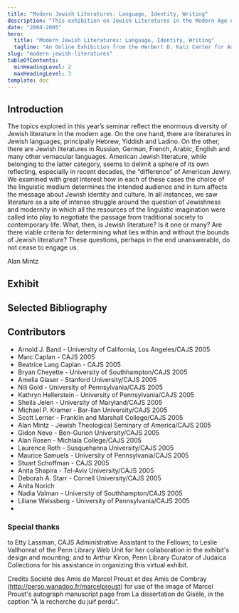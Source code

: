 ```yaml
---
title: "Modern Jewish Literatures: Language, Identity, Writing"
description: "This exhibition on Jewish Literatures in the Modern Age explores how literature became a site of intense struggle around Jewishness and modernity."
date: "2004-2005"
hero:
  title: "Modern Jewish Literatures: Language, Identity, Writing"
  tagline: "An Online Exhibition from the Herbert D. Katz Center for Advanced Judaic Studies 2004-2005 Fellows at the University of Pennsylvania"
slug: "modern-jewish-literatures"
tableOfContents:
  minHeadingLevel: 2
  maxHeadingLevel: 3
template: doc
---
```


## Introduction


The topics explored in this year’s seminar reflect the enormous diversity of Jewish literature in the modern age.  On the one hand, there are literatures in Jewish languages, principally Hebrew, Yiddish and Ladino.  On the other, there are Jewish literatures in Russian, German, French, Arabic, English and many other vernacular languages. American Jewish literature, while belonging to the latter category, seems to delimit a sphere of its own reflecting, especially in recent decades, the “difference” of American Jewry.  We examined with great interest how in each of these cases the choice of the linguistic medium determines the intended audience and in turn affects the message about Jewish identity and culture.  In all instances, we saw literature as a site of intense struggle around the question of Jewishness and modernity in which all the resources of the linguistic imagination were called into play to negotiate the passage from traditional society to contemporary life.  What, then, is Jewish literature?  Is it one or many?  Are there viable criteria for determining what lies within and without the bounds of Jewish literature?  These questions, perhaps in the end unanswerable, do not cease to engage us.


Alan Mintz

## Exhibit

## Selected Bibliography

## Contributors

* Arnold J. Band - University of California, Los Angeles/CAJS 2005
* Marc Caplan - CAJS 2005
* Beatrice Lang Caplan - CAJS 2005
* Bryan Cheyette - University of Southhampton/CAJS 2005
* Amelia Glaser - Stanford University/CAJS 2005
* Nili Gold - University of Pennsylvania/CAJS 2005
* Kathryn Hellerstein - University of Pennsylvania/CAJS 2005
* Sheila Jelen - University of Maryland/CAJS 2005
* Michael P. Kramer - Bar-Ilan University/CAJS 2005
* Scott Lerner - Franklin and Marshall College/CAJS 2005
* Alan Mintz - Jewish Theological Seminary of America/CAJS 2005
* Gidon Nevo - Ben-Gurion University/CAJS 2005
* Alan Rosen - Michlala College/CAJS 2005
* Laurence Roth - Susquehanna University/CAJS 2005
* Maurice Samuels - University of Pennsylvania/CAJS 2005
* Stuart Schoffman - CAJS 2005
* Anita Shapira - Tel-Aviv University/CAJS 2005
* Deborah A. Starr - Cornell University/CAJS 2005
* Anita Norich
* Nadia Valman - University of Southhampton/CAJS 2005
* Liliane Weissberg - University of Pennsylvania/CAJS 2005
* 
### Special thanks
to Etty Lassman, CAJS Administrative Assistant to the Fellows; to Leslie Vallhonrat of the Penn Library Web Unit for her collaboration in the exhibit's design and mounting; and to Arthur Kiron, Penn Library Curator of Judaica Collections for his assistance in organizing this virtual exhibit.

Credits Société des Amis de Marcel Proust et des Amis de Combray (http://perso.wanadoo.fr/marcelproust) for use of the image of Marcel Proust's autograph manuscript page from La dissertation de Gisèle, in the caption "À la recherche du juif perdu".
 

